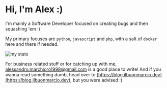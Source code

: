 # Hi, I'm Alex :)

I'm mainly a Software Developer focused on creating bugs and then squashing 'em :)

My primary focuses are `python`, `javascript` and `php`, with a salt of `docker` here and there if needed.

![my stats](https://github-readme-stats.vercel.app/api?username=ilbuonmarcio&theme=gotham)

For business related stuff or for catching up with me, alessandro.marchioro1998@gmail.com is a good place to write!
And if you wanna read something dumb, head over to [https://blog.ilbuonmarcio.dev](https://blog.ilbuonmarcio.dev), but you were advised :)
